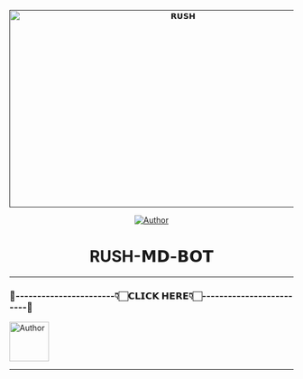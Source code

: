  <p align="center">  
  <a href="">
    <img alt="𝗥𝗨𝗦𝗛" width="600" height="350" src="https://telegra.ph/file/261d4d2664d35a452e57a.jpg">
  </a>
</p>



<p align="center">
<a href="https://github.com/RUSH-GDS/THE-RUSH"><img title="Author" src="https://img.shields.io/badge/THE RUSH BOT-black?style=for-the-badge&logo=github"></a>
<p/>


 
 <h1 align="center">RUSH-𝗠𝗗-𝗕𝗢𝗧</h1>

****


### 💌-----------------------👇🏻𝗖𝗟𝗜𝗖𝗞 𝗛𝗘𝗥𝗘👇🏻-------------------------💌


<p align="left">
<a href="https://gd-sdeploy.vercel.app/PRINCE-MD-WEB-main/projects/index.html"><img height= "70" title="Author" src="https://img.shields.io/badge/𝗥𝗨𝗦𝗛 𝗕𝗢𝗧 𝗔𝗟𝗟 𝗗𝗘𝗣𝗟𝗢𝗬𝗠𝗘𝗡𝗧𝗦-032B44?style=for-the-badge&logo=vercel"></a>
<p/>


****





